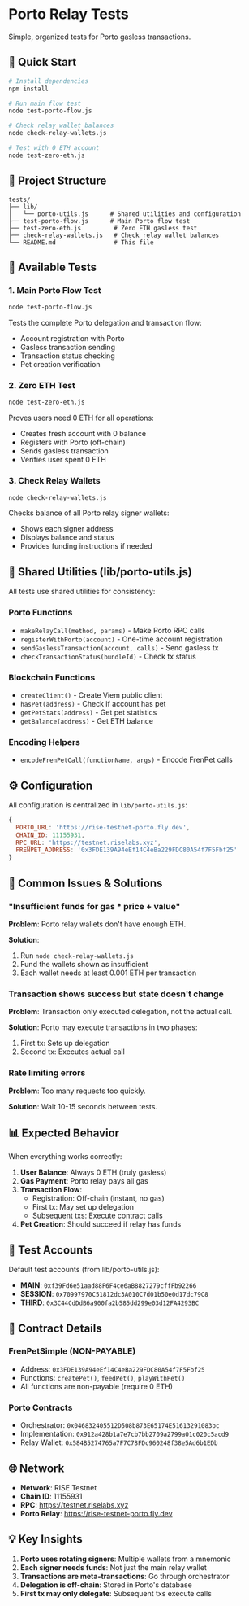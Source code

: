 # Porto Relay Tests

Simple, organized tests for Porto gasless transactions.

## 🚀 Quick Start

```bash
# Install dependencies
npm install

# Run main flow test
node test-porto-flow.js

# Check relay wallet balances
node check-relay-wallets.js

# Test with 0 ETH account
node test-zero-eth.js
```

## 📁 Project Structure

```
tests/
├── lib/
│   └── porto-utils.js      # Shared utilities and configuration
├── test-porto-flow.js      # Main Porto flow test
├── test-zero-eth.js         # Zero ETH gasless test
├── check-relay-wallets.js   # Check relay wallet balances
└── README.md                # This file
```

## 🧪 Available Tests

### 1. Main Porto Flow Test
```bash
node test-porto-flow.js
```
Tests the complete Porto delegation and transaction flow:
- Account registration with Porto
- Gasless transaction sending
- Transaction status checking
- Pet creation verification

### 2. Zero ETH Test
```bash
node test-zero-eth.js
```
Proves users need 0 ETH for all operations:
- Creates fresh account with 0 balance
- Registers with Porto (off-chain)
- Sends gasless transaction
- Verifies user spent 0 ETH

### 3. Check Relay Wallets
```bash
node check-relay-wallets.js
```
Checks balance of all Porto relay signer wallets:
- Shows each signer address
- Displays balance and status
- Provides funding instructions if needed

## 🔧 Shared Utilities (lib/porto-utils.js)

All tests use shared utilities for consistency:

### Porto Functions
- `makeRelayCall(method, params)` - Make Porto RPC calls
- `registerWithPorto(account)` - One-time account registration
- `sendGaslessTransaction(account, calls)` - Send gasless tx
- `checkTransactionStatus(bundleId)` - Check tx status

### Blockchain Functions
- `createClient()` - Create Viem public client
- `hasPet(address)` - Check if account has pet
- `getPetStats(address)` - Get pet statistics
- `getBalance(address)` - Get ETH balance

### Encoding Helpers
- `encodeFrenPetCall(functionName, args)` - Encode FrenPet calls

## ⚙️ Configuration

All configuration is centralized in `lib/porto-utils.js`:

```javascript
{
  PORTO_URL: 'https://rise-testnet-porto.fly.dev',
  CHAIN_ID: 11155931,
  RPC_URL: 'https://testnet.riselabs.xyz',
  FRENPET_ADDRESS: '0x3FDE139A94eEf14C4eBa229FDC80A54f7F5Fbf25'
}
```

## 🐛 Common Issues & Solutions

### "Insufficient funds for gas * price + value"

**Problem**: Porto relay wallets don't have enough ETH.

**Solution**:
1. Run `node check-relay-wallets.js`
2. Fund the wallets shown as insufficient
3. Each wallet needs at least 0.001 ETH per transaction

### Transaction shows success but state doesn't change

**Problem**: Transaction only executed delegation, not the actual call.

**Solution**: Porto may execute transactions in two phases:
1. First tx: Sets up delegation
2. Second tx: Executes actual call

### Rate limiting errors

**Problem**: Too many requests too quickly.

**Solution**: Wait 10-15 seconds between tests.

## 📊 Expected Behavior

When everything works correctly:

1. **User Balance**: Always 0 ETH (truly gasless)
2. **Gas Payment**: Porto relay pays all gas
3. **Transaction Flow**:
   - Registration: Off-chain (instant, no gas)
   - First tx: May set up delegation
   - Subsequent txs: Execute contract calls
4. **Pet Creation**: Should succeed if relay has funds

## 🔑 Test Accounts

Default test accounts (from lib/porto-utils.js):
- **MAIN**: `0xf39Fd6e51aad88F6F4ce6aB8827279cffFb92266`
- **SESSION**: `0x70997970C51812dc3A010C7d01b50e0d17dc79C8`
- **THIRD**: `0x3C44CdDdB6a900fa2b585dd299e03d12FA4293BC`

## 📝 Contract Details

### FrenPetSimple (NON-PAYABLE)
- Address: `0x3FDE139A94eEf14C4eBa229FDC80A54f7F5Fbf25`
- Functions: `createPet()`, `feedPet()`, `playWithPet()`
- All functions are non-payable (require 0 ETH)

### Porto Contracts
- Orchestrator: `0x046832405512D508b873E65174E51613291083bc`
- Implementation: `0x912a428b1a7e7cb7bb2709a2799a01c020c5acd9`
- Relay Wallet: `0x584B5274765a7F7C78FDc960248f38e5Ad6b1EDb`

## 🌐 Network

- **Network**: RISE Testnet
- **Chain ID**: 11155931
- **RPC**: https://testnet.riselabs.xyz
- **Porto Relay**: https://rise-testnet-porto.fly.dev

## 💡 Key Insights

1. **Porto uses rotating signers**: Multiple wallets from a mnemonic
2. **Each signer needs funds**: Not just the main relay wallet
3. **Transactions are meta-transactions**: Go through orchestrator
4. **Delegation is off-chain**: Stored in Porto's database
5. **First tx may only delegate**: Subsequent txs execute calls